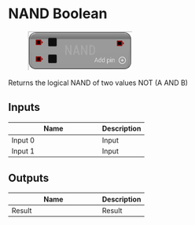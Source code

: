 # NAND Boolean

<div align="left" data-full-width="false"><figure><img src="../../../../api/Math/Boolean/NAND_Boolean.png" alt=""><figcaption></figcaption></figure></div>

Returns the logical NAND of two values NOT (A AND B)

## Inputs

<table><thead><tr><th width="170">Name</th><th>Description</th></tr></thead><tbody><tr><td>Input 0</td><td>Input</td></tr><tr><td>Input 1</td><td>Input</td></tr></tbody></table>

## Outputs

<table><thead><tr><th width="170">Name</th><th>Description</th></tr></thead><tbody><tr><td>Result</td><td>Result</td></tr></tbody></table>
